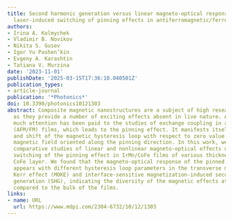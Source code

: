 ```yaml
---
title: Second harmonic generation versus linear magneto-optical response studies of
  laser-induced switching of pinning effects in antiferromagnetic/ferromagnetic films
authors:
- Irina A. Kolmychek
- Vladimir B. Novikov
- Nikita S. Gusev
- Igor Yu Pashen’kin
- Evgeny A. Karashtin
- Tatiana V. Murzina
date: '2023-11-01'
publishDate: '2025-03-15T17:36:10.040501Z'
publication_types:
- article-journal
publication: '*Photonics*'
doi: 10.3390/photonics10121303
abstract: Composite magnetic nanostructures are a subject of high research interest,
  as they provide a number of exciting effects absent in live nature. Among others,
  much attention has been paid to the studies of exchange coupling in antiferromagnetic/ferromagnetic
  (AFM/FM) films, which leads to the pinning effect. It manifests itself as a widening
  and shift of the magnetic hysteresis loop with respect to zero value of the external
  magnetic field oriented along the pinning direction. In this work, we report on
  comparative studies of linear and nonlinear magneto-optical effects under the laser-induced
  switching of the pinning effect in IrMn/CoFe films of various thickness of the ferromagnetic
  CoFe layer. We found that the magneto-optical response of the pinned AFM/FM nanofilms
  appears with different hysteresis loop parameters in the transverse magneto-optical
  Kerr effect (MOKE) and interface-sensitive magnetization-induced second harmonic
  generation (SHG), indicating the diversity of the magnetic effects at interfaces
  compared to the bulk of the films.
links:
- name: URL
  url: https://www.mdpi.com/2304-6732/10/12/1303
---
```


